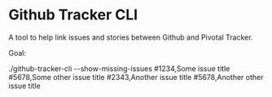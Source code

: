 # Github Tracker CLI

A tool to help link issues and stories between Github and Pivotal Tracker.

Goal:

./github-tracker-cli --show-missing-issues
#1234,Some issue title
#5678,Some other issue title
#2343,Another issue title
#5678,Another other issue title
